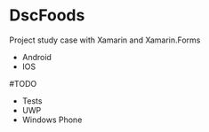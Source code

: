 # DscFoods
Project study case with Xamarin and Xamarin.Forms

* Android
* IOS

#TODO
* Tests
* UWP
* Windows Phone
